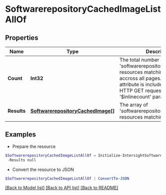 # SoftwarerepositoryCachedImageListAllOf
## Properties

Name | Type | Description | Notes
------------ | ------------- | ------------- | -------------
**Count** | **Int32** | The total number of &#39;softwarerepository.CachedImage&#39; resources matching the request, accross all pages. The &#39;Count&#39; attribute is included when the HTTP GET request includes the &#39;$inlinecount&#39; parameter. | [optional] 
**Results** | [**SoftwarerepositoryCachedImage[]**](SoftwarerepositoryCachedImage.md) | The array of &#39;softwarerepository.CachedImage&#39; resources matching the request. | [optional] 

## Examples

- Prepare the resource
```powershell
$SoftwarerepositoryCachedImageListAllOf = Initialize-IntersightSoftwarerepositoryCachedImageListAllOf  -Count null `
 -Results null
```

- Convert the resource to JSON
```powershell
$SoftwarerepositoryCachedImageListAllOf | ConvertTo-JSON
```

[[Back to Model list]](../README.md#documentation-for-models) [[Back to API list]](../README.md#documentation-for-api-endpoints) [[Back to README]](../README.md)

